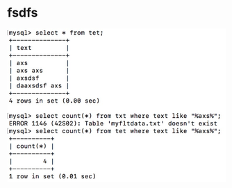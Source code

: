 # fsdfs

![l](https://github.com/fenggenabian/tableau/blob/master/file1/WechatIMG84.jpeg?raw=true)

